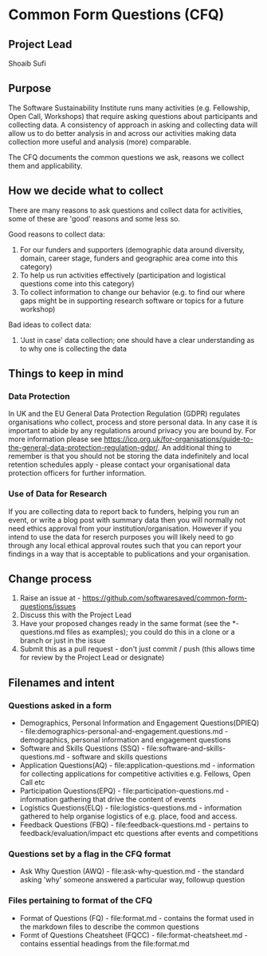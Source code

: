# Common Form Questions (CFQ)

## Project Lead
Shoaib Sufi

## Purpose 
The Software Sustainability Institute runs many activities (e.g. Fellowship, Open Call, Workshops) that require asking questions about participants and collecting data. A consistency of approach in asking and collecting data will allow us to do better analysis in and across our activities making data collection more useful and analysis (more) comparable.

The CFQ documents the common questions we ask, reasons we collect them and applicability.

## How we decide what to collect

There are many reasons to ask questions and collect data for activities, some of these are 'good' reasons and some less so.

Good reasons to collect data:
1. For our funders and supporters (demographic data around diversity, domain, career stage, funders and geographic area come into this category)
2. To help us run activities effectively (participation and logistical questions come into this category)  
3. To collect information to change our behavior (e.g. to find our where gaps might be in supporting research software or topics for a future workshop)

Bad ideas to collect data:
1. 'Just in case' data collection; one should have a clear understanding as to why one is collecting the data

## Things to keep in mind

### Data Protection

In UK and the EU General Data Protection Regulation (GDPR) regulates organisations who collect, process and store personal data. In any case it is important to abide by any regulations around privacy you are bound by. For more information please see https://ico.org.uk/for-organisations/guide-to-the-general-data-protection-regulation-gdpr/. An additional thing to remember is that you should not be storing the data indefinitely and local retention schedules apply - please contact your organisational data protection officers for further information.

### Use of Data for Research

If you are collecting data to report back to funders, helping you run an event, or write a blog post with summary data then you will normally not need ethics approval from your institution/organisation. However if you intend to use the data for reserch purposes you will likely need to go through any local ethical approval routes such that you can report your findings in a way that is acceptable to publications and your organisation.
 

## Change process

1. Raise an issue at - https://github.com/softwaresaved/common-form-questions/issues
2. Discuss this with the Project Lead
3. Have your proposed changes ready in the same format (see the \*-questions.md files as examples); you could do this in a clone or a branch or just in the issue
4. Submit this as a pull request - don't just commit / push (this allows time for review by the Project Lead or designate)

## Filenames and intent

### Questions asked in a form
* Demographics, Personal Information and Engagement Questions(DPIEQ) - file:demographics-personal-and-engagement.questions.md - demographics, personal information and engagement questions
* Software and Skills Questions (SSQ) - file:software-and-skills-questions.md - software and skills questions
* Application Questions(AQ) - file:application-questions.md - information for collecting applications for competitive activities e.g. Fellows, Open Call etc
* Participation Questions(EPQ) - file:participation-questions.md -  information gathering that drive the content of events
* Logistics Questions(ELQ) - file:logistics-questions.md - information gathered to help organise logistics of e.g. place, food and access.
* Feedback Questions (FBQ) - file:feedback-questions.md - pertains to feedback/evaluation/impact etc questions after events and competitions

### Questions set by a flag in the CFQ format
* Ask Why Question (AWQ) - file:ask-why-question.md - the standard asking 'why' someone answered a particular way, followup question  

### Files pertaining to format of the CFQ
* Format of Questions (FQ) - file:format.md - contains the format used in the markdown files to describe the common questions
* Formt of Questions Cheatsheet (FQCC) - file:format-cheatsheet.md - contains essential headings from the file:format.md 
